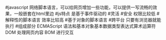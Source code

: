 #javascript
网络脚本语言，可以给网页增加一些功能，可以提供一写流畅的效果，一般嵌套在html里边
#js特点
是基于事件驱动的
#灵活
#安全 权限比较低
#解释性的脚本语言 效率比较高
#基于对象的脚本语言
#跨平台 只要有浏览器就能执行
#组成部分
ECMAScript 语法和基本对象基本数据类型表达式算术运算符
DOM 处理网页内容
BOM 进行交互

